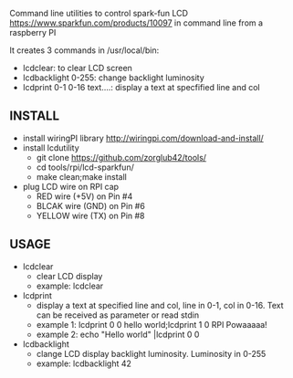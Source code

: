 Command line utilities to control spark-fun LCD https://www.sparkfun.com/products/10097 in command line from a raspberry PI

It creates 3 commands in /usr/local/bin:
  - lcdclear: to clear LCD screen
  - lcdbacklight 0-255: change backlight luminosity
  - lcdprint 0-1 0-16 text....: display a text at specfified line and col
  
INSTALL
---------
  * install wiringPI library http://wiringpi.com/download-and-install/
  * install lcdutility
     * git clone https://github.com/zorglub42/tools/
     * cd  tools/rpi/lcd-sparkfun/
     * make clean;make install
  * plug LCD wire on RPI cap
     * RED wire (+5V) on Pin #4
     * BLCAK wire (GND) on Pin #6
     * YELLOW wire (TX) on Pin #8


USAGE
-------
  * lcdclear
    * clear LCD display
    * example: lcdclear   
  * lcdprint
    * display a text at specified line and col, line in 0-1, col in 0-16. Text can be received as parameter or read stdin
    * example 1: lcdprint 0 0 hello world;lcdprint 1 0 RPI Powaaaaa!
    * example 2: echo "Hello world" |lcdprint 0 0 
  * lcdbacklight
    * clange LCD display backlight luminosity. Luminosity in 0-255
    * example: lcdbacklight 42
